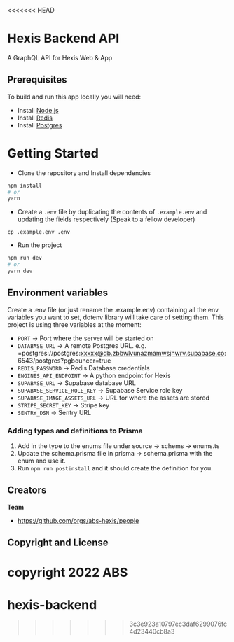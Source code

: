 <<<<<<< HEAD
# Hexis Backend API

A GraphQL API for Hexis Web & App

## Prerequisites

To build and run this app locally you will need:

- Install [Node.js](https://nodejs.org/en/)
- Install [Redis](https://redis.io/docs/getting-started/)
- Install [Postgres](https://www.postgresql.org/download/)

# Getting Started

- Clone the repository and Install dependencies

```bash
npm install
# or
yarn
```

- Create a `.env` file by duplicating the contents of `.example.env` and updating the fields respectively (Speak to a fellow developer)

```
cp .example.env .env
```

- Run the project

```bash
npm run dev
# or
yarn dev
```

## Environment variables

Create a .env file (or just rename the .example.env) containing all the env variables you want to set, dotenv library will take care of setting them. This project is using three variables at the moment:

- `PORT` -> Port where the server will be started on
- `DATABASE_URL` -> A remote Postgres URL. e.g. =postgres://postgres:xxxxx@db.zbbwlvunazmamwsjhwrv.supabase.co:6543/postgres?pgbouncer=true
- `REDIS_PASSWORD` -> Redis Database credentials
- `ENGINES_API_ENDPOINT` -> A python endpoint for Hexis
- `SUPABASE_URL` -> Supabase database URL
- `SUPABASE_SERVICE_ROLE_KEY` -> Supabase Service role key
- `SUPABASE_IMAGE_ASSETS_URL` -> URL for where the assets are stored
- `STRIPE_SECRET_KEY` -> Stripe key
- `SENTRY_DSN` -> Sentry URL

### Adding types and definitions to Prisma

1. Add in the type to the enums file under source -> schems -> enums.ts
1. Update the schema.prisma file in prisma -> schema.prisma with the enum and use it.
1. Run `npm run postinstall` and it should create the definition for you.

## Creators

**Team**

- <https://github.com/orgs/abs-hexis/people>

## Copyright and License

copyright 2022 ABS
=======
# hexis-backend
>>>>>>> 3c3e923a10797ec3daf6299076fc4d23440cb8a3
